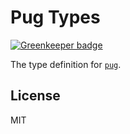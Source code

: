 # Pug Types

[![Greenkeeper badge](https://badges.greenkeeper.io/types/npm-pug.svg)](https://greenkeeper.io/)

The type definition for [`pug`](https://github.com/pugjs/pug).

## License

MIT
